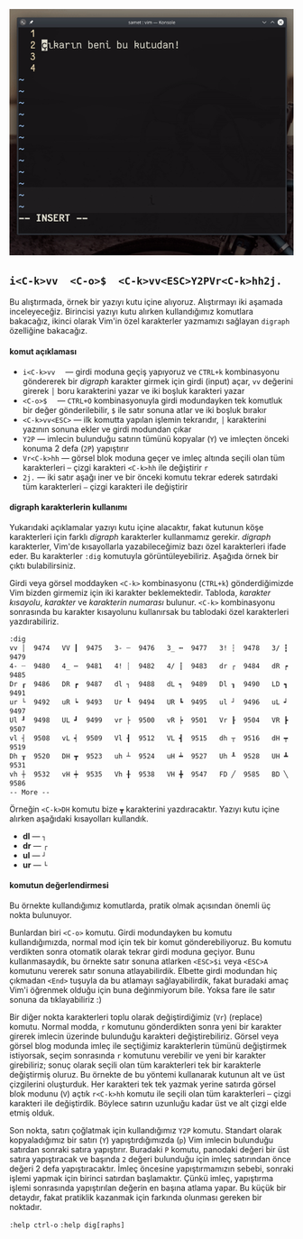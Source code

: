 ![](67.gif)

## `i<C-k>vv  <C-o>$  <C-k>vv<ESC>Y2PVr<C-k>hh2j.`

Bu alıştırmada, örnek bir yazıyı kutu içine alıyoruz. Alıştırmayı iki aşamada inceleyeceğiz. Birincisi yazıyı kutu alırken kullandığımız komutlara bakacağız, ikinci olarak Vim'in özel karakterler yazmamızı sağlayan `digraph` özelliğine bakacağız.

#### komut açıklaması

- `i<C-k>vv  ` ― girdi moduna geçiş yapıyoruz ve `CTRL+k` kombinasyonu göndererek bir *digraph* karakter girmek için girdi (input) açar, `vv` değerini girerek `│` boru karakterini yazar ve iki boşluk karakteri yazar
- `<C-o>$  ` ― `CTRL+O` kombinasyonuyla girdi modundayken tek komutluk bir değer gönderilebilir, `$` ile satır sonuna atlar ve iki boşluk bırakır
- `<C-k>vv<ESC>` ― ilk komutta yapılan işlemin tekrarıdır,  `│` karakterini yazının sonuna ekler ve girdi modundan çıkar
- `Y2P` ― imlecin bulunduğu satırın tümünü kopyalar (`Y`) ve imleçten önceki konuma 2 defa (`2P`) yapıştırır 
- `Vr<C-k>hh` ― görsel blok moduna geçer ve imleç altında seçili olan tüm karakterleri `─` çizgi karakteri `<C-k>hh` ile değiştirir `r`
- `2j.` ― iki satır aşağı iner ve bir önceki komutu tekrar ederek satırdaki tüm karakterleri `―` çizgi karakteri ile değiştirir


#### digraph karakterlerin kullanımı

Yukarıdaki açıklamalar yazıyı kutu içine alacaktır, fakat kutunun köşe karakterleri için farklı *digraph* karakterler kullanmamız gerekir. *digraph* karakterler, Vim'de kısayollarla yazabileceğimiz bazı özel karakterleri ifade eder. Bu karakterler `:dig` komutuyla görüntüleyebiliriz. Aşağıda örnek bir çıktı bulabilirsiniz.

Girdi veya görsel moddayken `<C-k>` kombinasyonu (`CTRL+k`) gönderdiğimizde Vim bizden girmemiz için iki karakter beklemektedir. Tabloda, *karakter kısayolu*, *karakter* ve *karakterin numarası* bulunur. `<C-k>` kombinasyonu sonrasında bu karakter kısayolunu kullanırsak bu tablodaki özel karakterleri yazdırabiliriz.

```
:dig
vv │  9474   VV ┃  9475   3- ┄  9476   3_ ┅  9477   3! ┆  9478   3/ ┇  9479
4- ┈  9480   4_ ┉  9481   4! ┊  9482   4/ ┋  9483   dr ┌  9484   dR ┍  9485
Dr ┎  9486   DR ┏  9487   dl ┐  9488   dL ┑  9489   Dl ┒  9490   LD ┓  9491
ur └  9492   uR ┕  9493   Ur ┖  9494   UR ┗  9495   ul ┘  9496   uL ┙  9497
Ul ┚  9498   UL ┛  9499   vr ├  9500   vR ┝  9501   Vr ┠  9504   VR ┣  9507
vl ┤  9508   vL ┥  9509   Vl ┨  9512   VL ┫  9515   dh ┬  9516   dH ┯  9519
Dh ┰  9520   DH ┳  9523   uh ┴  9524   uH ┷  9527   Uh ┸  9528   UH ┻  9531
vh ┼  9532   vH ┿  9535   Vh ╂  9538   VH ╋  9547   FD ╱  9585   BD ╲  9586
-- More --
```

Örneğin `<C-k>DH` komutu bize `┳` karakterini yazdıracaktır. Yazıyı kutu içine alırken aşağıdaki kısayolları kullandık.

- **dl** ― `┐`
- **dr** ― `┌`
- **ul** ― `┘`
- **ur** ― `└`



#### komutun değerlendirmesi

Bu örnekte kullandığımız komutlarda, pratik olmak  açısından önemli üç nokta bulunuyor.

Bunlardan biri `<C-o>` komutu. Girdi modundayken bu komutu kullandığımızda, normal mod için tek bir komut gönderebiliyoruz. Bu komutu verdikten sonra otomatik olarak tekrar girdi moduna geçiyor. Bunu kullanmasaydık, bu örnekte satır sonuna atlarken `<ESC>$i` veya `<ESC>A` komutunu vererek satır sonuna atlayabilirdik. Elbette girdi modundan hiç çıkmadan `<End>` tuşuyla da bu atlamayı sağlayabilirdik, fakat buradaki amaç Vim'i öğrenmek olduğu için buna değinmiyorum bile. Yoksa fare ile satır sonuna da tıklayabiliriz :)

Bir diğer nokta karakterleri toplu olarak değiştirdiğimiz (`Vr`) (replace) komutu. Normal modda, `r` komutunu gönderdikten sonra yeni bir karakter girerek imlecin üzerinde bulunduğu karakteri değiştirebiliriz. Görsel veya görsel blog modunda imleç ile seçtiğimiz karakterlerin tümünü değiştirmek istiyorsak, seçim sonrasında `r` komutunu verebilir ve yeni bir karakter girebiliriz; sonuç olarak seçili olan tüm karakterleri tek bir karakterle değiştirmiş oluruz. Bu örnekte de bu yöntemi kullanarak kutunun alt ve üst çizgilerini oluşturduk. Her karakteri tek tek yazmak yerine satırda görsel blok modunu (`V`) açtık `r<C-k>hh` komutu ile seçili olan tüm karakterleri `─` çizgi karakteri ile değiştirdik. Böylece satırın uzunluğu kadar üst ve alt çizgi elde etmiş olduk.

Son nokta, satırı çoğlatmak için kullandığımız `Y2P` komutu. Standart olarak kopyaladığımız bir satırı (`Y`) yapıştırdığımızda (`p`) Vim imlecin bulunduğu satırdan sonraki satıra yapıştırır. Buradaki `P` komutu, panodaki değeri bir üst satıra yapıştıracak ve başında `2` değeri bulunduğu için imleç satırından önce değeri 2 defa yapıştıracaktır. İmleç öncesine yapıştırmamızın sebebi, sonraki işlemi yapmak için birinci satırdan başlamaktır. Çünkü imleç, yapıştırma işlemi sonrasında yapıştırılan değerin en başına atlama yapar. Bu küçük bir detaydır, fakat pratiklik kazanmak için farkında olunması gereken bir noktadır.

`:help ctrl-o`
`:help dig[raphs]`

